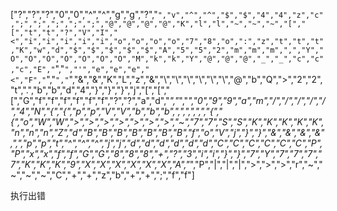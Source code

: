 ["?","?","?","0","0","^","^","g","g","?","`","v","^","^","$","$","4","4","z","c",";",";",";",";",";","@","@","@","@","K","l","l","~","~","~","[","[","t","t","?","V","I","<","i","i","i","i","i","o","o","o","o","7","8","o",":","z","t","t","t","K","w","d","$","$","$","$","$","A","5","5","2","m","m","m",",","Y","O","O","O","O","O","O","O","M","k","k","Y","@","@","@","_","_","c","c","c","E","`","`","'","e","e","e","<","F","`","`","`","&","&","K","L","z","&","\\","\\","\\","\\","\\","\\","@","b","Q",">","2","2","t",".","b","b","d","4","}","}","}","j","[","[","[","G","f","f","f","f","f","f","?","?","a","d","*","*","*","0","9","9","a","m","/","/","/","/","/","4","N","{","{","p","p","V","V","b","b","b",",",",",",","{","{","o","W","W",">",">",">",">",">",">",">","~","7","7","S","S","K","K","K","K","K","n","n","n","Z","d","B","B","B","B","B","B","B","f","o","V","j","}","}","&","&","&","&",",","p","p","t","^","^","^","j","j","d","d","d","d","d","d","C","C","C","C","C","C","P","P","x","x","f","f","G","G","8","8","8","+","?","3","i","i","}","}","7","Y","7","7","7","7","K","K","K","9","X","X","X","X","X","X","A","*","P","|","|","|",">",">",">","r","~","~","~","~","C","+","+","z","b","+","+",";","f","f"]

执行出错
